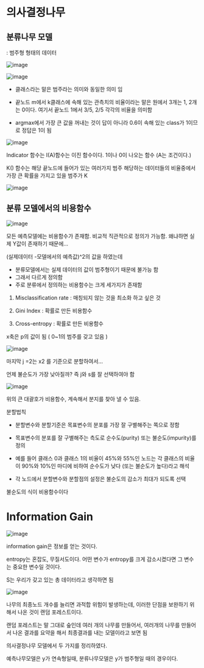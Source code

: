 # 의사결정나무

## 분류나무 모델
: 범주형 형태의 데이터

![image](https://user-images.githubusercontent.com/79880336/111902309-50254980-8a80-11eb-9030-3a8fa741237e.png)

![image](https://user-images.githubusercontent.com/79880336/111902312-53203a00-8a80-11eb-8b93-5d46173539b3.png)

- 클래스라는 말은 범주라는 의미와 동일한 의미 임

- 끝노드 m에서 k클래스에 속해 있는 관측치의 비율이라는 말은
  원에서 3개는 1, 2개는 0이다. 여기서 끝노드 1에서 3/5, 2/5 각각의 비율을 의미함

- argmax에서 가장 큰 값을 꺼내는 것이 답이 아니라 0.6이 속해 있는 class가 1이므로 정답은 1이 됨

![image](https://user-images.githubusercontent.com/79880336/111902334-692dfa80-8a80-11eb-8661-911052ec29f6.png)

Indicator 함수는 I(A)함수는 이진 함수이다. 1이나 0이 나오는 함수  (A는 조건이다.)

K() 함수는 해당 끝노드에 들어가 있는 여러가지 범주 해당하는 데이터들의 비율중에서 가장 큰 확률을 가지고 있을 범주가 K


![image](https://user-images.githubusercontent.com/79880336/111902989-579a2200-8a83-11eb-92f3-087194f328af.png)

## 분류 모델에서의 비용함수

![image](https://user-images.githubusercontent.com/79880336/111902343-721ecc00-8a80-11eb-8193-d5d5605793b2.png)

모든 예측모델에는 비용함수가 존재함. 비교적 직관적으로 정의가 가능함. 왜냐하면 실제  Y값이 존재하기 때문에...

(실제데이터 -모델에서의 예측값)^2의 값을 하였는데 
- 분류모델에서는 실제 데이터의 값이 범주형이기 때문에 불가능 함
- 그래서 다르게 정의함
- 주로 분류에서 정의하는 비용함수는 크게 세가지가 존재함

1. Misclassification rate : 매칭되지 않는 것을 최소화 하고 싶은 것

2. Gini Index : 확률로 만든 비용함수

3. Cross-entropy : 확률로 만든 비용함수 

x축은 p의 값이 됨 ( 0~1의 범주를 갖고 있음 )

![image](https://user-images.githubusercontent.com/79880336/111902394-9f6b7a00-8a80-11eb-909d-a29226c04b87.png)

마지막 j =2는 x2 를 기준으로 분할하여서...

언제 불순도가 가장 낮아질까? 즉 j와 s를 잘 선택하여야 함

![image](https://user-images.githubusercontent.com/79880336/111902410-aa260f00-8a80-11eb-9e75-84cf016b7b98.png)

위의 큰 대괄호가 비용함수, 계속해서 분지를 찾아 낼 수 있음. 

분할법칙
- 분할변수와 분할기준은 목표변수의 분포를 가장 잘 구별해주는 쪽으로 정함

- 목표변수의 분포를 잘 구별해주는 측도로 순수도(purity) 또는 불순도(impurity)를 정의

- 예를 들어 클래스 0과 클래스 1의 비율이 45%와 55%인 노드는 각 클래스의 비율이 90%와  10%인 마디에 비하여 순수도가 낮다
(또는 불순도가 높다)라고 해석

- 각 노드에서 분할변수와 분할점의 설정은 불순도의 감소가 최대가 되도록 선택

불순도의 식이 비용함수이다

#  Information Gain

![image](https://user-images.githubusercontent.com/79880336/111902448-de013480-8a80-11eb-9dfe-92f9ed02e75f.png)

information gain은 정보를 얻는 것이다.

entropy는 혼잡도, 무질서도이다. 어떤 변수가 entropy를 크게 감소시켰다면 그 변수는 중요한 변수일 것이다.

S는 우리가 갖고 있는 총 데이터라고 생각하면 됨

![image](https://user-images.githubusercontent.com/79880336/111902482-fbce9980-8a80-11eb-954f-452ce4447f56.png)

나무의 최종노드 개수를 늘리면 과적합 위험이 발생하는데, 이러한 단점을 보완하기 위해서 나온 것이 랜덤 포레스트이다. 

랜덤 포레스트는 말 그대로 숲인데 여러 개의 나무를 만들어서, 여러개의 나무를 만들어서 나온 결과를 요약을 해서 최종결과를 내는 모델이라고 보면 됨

의사결정나무 모델에서 두 가지를 정리하였다.

예측나무모델은 y가 연속형일때, 분류나무모델은 y가 범주형일 때의 경우이다.
